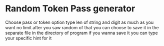 # Random Token Pass generator

Choose pass or token option
type len of string and digit as much as you want no limit
after you saw random of that you can choose to save it in the separate file in the directory of program
if you wanna save it you can type your specific hint for it
